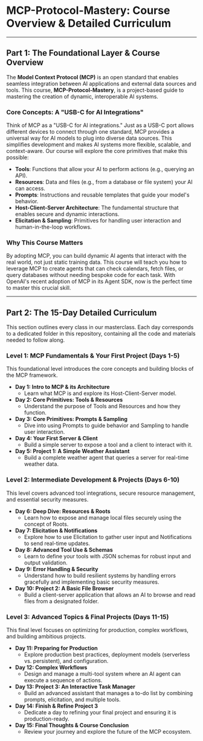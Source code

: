 # MCP-Protocol-Mastery: Course Overview & Detailed Curriculum

---

## Part 1: The Foundational Layer & Course Overview

The **Model Context Protocol (MCP)** is an open standard that enables seamless integration between AI applications and external data sources and tools. This course, **MCP-Protocol-Mastery**, is a project-based guide to mastering the creation of dynamic, interoperable AI systems.

### Core Concepts: A "USB-C for AI Integrations"

Think of MCP as a "USB-C for AI integrations." Just as a USB-C port allows different devices to connect through one standard, MCP provides a universal way for AI models to plug into diverse data sources. This simplifies development and makes AI systems more flexible, scalable, and context-aware. Our course will explore the core primitives that make this possible:

- **Tools**: Functions that allow your AI to perform actions (e.g., querying an API).
- **Resources**: Data and files (e.g., from a database or file system) your AI can access.
- **Prompts**: Instructions and reusable templates that guide your model's behavior.
- **Host-Client-Server Architecture**: The fundamental structure that enables secure and dynamic interactions.
- **Elicitation & Sampling**: Primitives for handling user interaction and human-in-the-loop workflows.

### Why This Course Matters

By adopting MCP, you can build dynamic AI agents that interact with the real world, not just static training data. This course will teach you how to leverage MCP to create agents that can check calendars, fetch files, or query databases without needing bespoke code for each task. With OpenAI's recent adoption of MCP in its Agent SDK, now is the perfect time to master this crucial skill.

---

## Part 2: The 15-Day Detailed Curriculum

This section outlines every class in our masterclass. Each day corresponds to a dedicated folder in this repository, containing all the code and materials needed to follow along.

### Level 1: MCP Fundamentals & Your First Project (Days 1-5)

This foundational level introduces the core concepts and building blocks of the MCP framework.

- **Day 1: Intro to MCP & its Architecture**
  - Learn what MCP is and explore its Host-Client-Server model.
- **Day 2: Core Primitives: Tools & Resources**
  - Understand the purpose of Tools and Resources and how they function.
- **Day 3: Core Primitives: Prompts & Sampling**
  - Dive into using Prompts to guide behavior and Sampling to handle user interaction.
- **Day 4: Your First Server & Client**
  - Build a simple server to expose a tool and a client to interact with it.
- **Day 5: Project 1: A Simple Weather Assistant**
  - Build a complete weather agent that queries a server for real-time weather data.

### Level 2: Intermediate Development & Projects (Days 6-10)

This level covers advanced tool integrations, secure resource management, and essential security measures.

- **Day 6: Deep Dive: Resources & Roots**
  - Learn how to expose and manage local files securely using the concept of Roots.
- **Day 7: Elicitation & Notifications**
  - Explore how to use Elicitation to gather user input and Notifications to send real-time updates.
- **Day 8: Advanced Tool Use & Schemas**
  - Learn to define your tools with JSON schemas for robust input and output validation.
- **Day 9: Error Handling & Security**
  - Understand how to build resilient systems by handling errors gracefully and implementing basic security measures.
- **Day 10: Project 2: A Basic File Browser**
  - Build a client-server application that allows an AI to browse and read files from a designated folder.

### Level 3: Advanced Topics & Final Projects (Days 11-15)

This final level focuses on optimizing for production, complex workflows, and building ambitious projects.

- **Day 11: Preparing for Production**
  - Explore production best practices, deployment models (serverless vs. persistent), and configuration.
- **Day 12: Complex Workflows**
  - Design and manage a multi-tool system where an AI agent can execute a sequence of actions.
- **Day 13: Project 3: An Interactive Task Manager**
  - Build an advanced assistant that manages a to-do list by combining prompts, elicitation, and multiple tools.
- **Day 14: Finish & Refine Project 3**
  - Dedicate a day to refining your final project and ensuring it is production-ready.
- **Day 15: Final Thoughts & Course Conclusion**
  - Review your journey and explore the future of the MCP ecosystem.